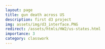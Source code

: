 ```yaml
---
layout: page
title: gun death across US
description: first d3 project
img: assets/img/d3_interface.PNG
redirect: /assets/htmls/HW2/us-states.html
importance: 3
category: classwork
---
```


